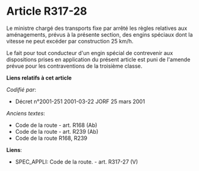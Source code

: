 # Article R317-28

Le ministre chargé des transports fixe par arrêté les règles relatives aux aménagements, prévus à la présente section, des
engins spéciaux dont la vitesse ne peut excéder par construction 25 km/h.

Le fait pour tout conducteur d'un engin spécial de contrevenir aux dispositions prises en application du présent article est
puni de l'amende prévue pour les contraventions de la troisième classe.

**Liens relatifs à cet article**

_Codifié par_:

  - Décret n°2001-251 2001-03-22 JORF 25 mars 2001

_Anciens textes_:

  - Code de la route - art. R168 (Ab)
  - Code de la route - art. R239 (Ab)
  - Code de la route R168, R239

**Liens**:

  - SPEC_APPLI: Code de la route. - art. R317-27 (V)
